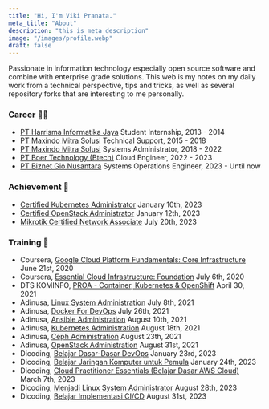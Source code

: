 ```yaml
---
title: "Hi, I'm Viki Pranata."
meta_title: "About"
description: "this is meta description"
image: "/images/profile.webp"
draft: false
---
```


Passionate in information technology especially open source software and combine with enterprise grade solutions. This web is my notes on my daily work from a technical perspective, tips and tricks, as well as several repository forks that are interesting to me personally.

### Career 👨‍💻
- [PT Harrisma Informatika Jaya](https://www.harrisma.com/) Student Internship, 2013 - 2014   
- [PT Maxindo Mitra Solusi](https://www.maxindo.net.id) Technical Support, 2015 - 2018   
- [PT Maxindo Mitra Solusi](https://www.maxindo.net.id) Systems Administrator, 2018 - 2022   
- [PT Boer Technology (Btech)](https://www.btech.id) Cloud Engineer, 2022 - 2023   
- [PT Biznet Gio Nusantara](https://www.biznetgio.com) Systems Operations Engineer, 2023 - Until now   

### Achievement 🎉
- [Certified Kubernetes Administrator](https://www.tworty.id/assets/certificates/CKA-1.pdf) January 10th, 2023   
- [Certified OpenStack Administrator](https://www.tworty.id/assets/certificates/COA-1.pdf) January 12th, 2023   
- [Mikrotik Certified Network Associate](https://mikrotik.com/training/certificates/c268877cbbad0bc5a9fd) July 20th, 2023   

### Training 📖
- Coursera, [Google Cloud Platform Fundamentals: Core Infrastructure](https://www.tworty.id/assets/certificates/Coursera_WUDEXPXXFHC2.pdf) June 21st, 2020   
- Coursera, [Essential Cloud Infrastructure: Foundation](https://www.tworty.id/assets/certificates/Coursera_C6BD24GCYTCL.pdf) July 6th, 2020   
- DTS KOMINFO, [PROA - Container, Kubernetes & OpenShift](https://www.tworty.id/assets/certificates/DTSPROA0970975131-10.pdf) April 30, 2021   
- Adinusa, [Linux System Administration](https://sertiva.id/credential/98faba75-ee4b-4b9b-a418-6f73f7d69c50) July 8th, 2021   
- Adinusa, [Docker For DevOps](https://sertiva.id/credential/b472afc8-5d3d-4326-a417-9c468927cc51) July 26th, 2021   
- Adinusa, [Ansible Administration](https://sertiva.id/credential/2bfd783d-d9a7-43fb-b47b-6a17ced02ae2) August 10th, 2021   
- Adinusa, [Kubernetes Administration](https://sertiva.id/credential/31ff9dac-5d1b-4e4a-91c1-6c0ce056dd37) August 18th, 2021   
- Adinusa, [Ceph Administration](https://sertiva.id/credential/d1c25987-1978-4f1c-9274-d1acac81af55) August 23th, 2021   
- Adinusa, [OpenStack Administration](https://sertiva.id/credential/29b72616-eada-438c-b42e-470e3b4cedbe) August 31st, 2021   
- Dicoding, [Belajar Dasar-Dasar DevOps](https://www.dicoding.com/dicodingassets/coursecertificate/261b3da3220112569c81805ca4b5dbb75d23f0b9/view) January 23rd, 2023   
- Dicoding, [Belajar Jaringan Komputer untuk Pemula](https://www.dicoding.com/dicodingassets/coursecertificate/43b3f90486776eb7d6b3f76b005e1bfd60da8f59/view) January 24th, 2023   
- Dicoding, [Cloud Practitioner Essentials (Belajar Dasar AWS Cloud)](https://www.dicoding.com/dicodingassets/coursecertificate/1aaf4417ddcf52e90e3229be08e727b11959133d/view) March 7th, 2023   
- Dicoding, [Menjadi Linux System Administrator](https://www.dicoding.com/dicodingassets/coursecertificate/6bd97f5162735d23ae3c771b92b42e515b0b72fd/view) August 28th, 2023   
- Dicoding, [Belajar Implementasi CI/CD](https://www.dicoding.com/dicodingassets/coursecertificate/c57424624abf2d01e54f1df96fd1dbbee74aca67/view) August 31st, 2023   
